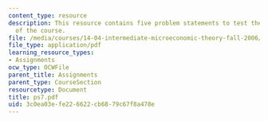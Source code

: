 ```yaml
---
content_type: resource
description: This resource contains five problem statements to test the students understanding
  of the course.
file: /media/courses/14-04-intermediate-microeconomic-theory-fall-2006/3c0ea03efe226622cb6879c67f8a478e_ps7.pdf
file_type: application/pdf
learning_resource_types:
- Assignments
ocw_type: OCWFile
parent_title: Assignments
parent_type: CourseSection
resourcetype: Document
title: ps7.pdf
uid: 3c0ea03e-fe22-6622-cb68-79c67f8a478e
---
```

